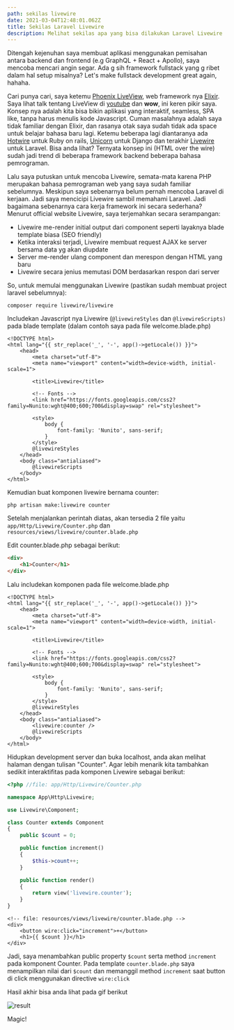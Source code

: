 ```yaml
---
path: sekilas livewire
date: 2021-03-04T12:48:01.062Z
title: Sekilas Laravel Livewire
description: Melihat sekilas apa yang bisa dilakukan Laravel Livewire
---
```

Ditengah kejenuhan saya membuat aplikasi menggunakan pemisahan antara backend dan frontend (e.g GraphQL + React + Apollo), saya mencoba mencari angin segar. Ada g sih framework fullstack yang g ribet dalam hal setup misalnya? Let's make fullstack development great again, hahaha.

Cari punya cari, saya ketemu [Phoenix LiveView](https://hexdocs.pm/phoenix_live_view/Phoenix.LiveView.html), web framework nya [Elixir](https://elixir-lang.org/). Saya lihat talk tentang LiveView di [youtube](https://www.youtube.com/watch?v=Z2DU0qLfPIY) dan **wow**, ini keren pikir saya. Konsep nya adalah kita bisa bikin aplikasi yang interaktif, seamless, SPA like, tanpa harus menulis kode Javascript. Cuman masalahnya adalah saya tidak familiar dengan Elixir, dan rasanya otak saya sudah tidak ada space untuk belajar bahasa baru lagi. Ketemu beberapa lagi diantaranya ada [Hotwire](https://hotwire.dev/) untuk Ruby on rails, [Unicorn](https://www.django-unicorn.com/) untuk Django dan terakhir [Livewire](https://laravel-livewire.com/) untuk Laravel. Bisa anda lihat? Ternyata konsep ini (HTML over the wire) sudah jadi trend di beberapa framework backend beberapa bahasa pemrograman.

Lalu saya putuskan untuk mencoba Livewire, semata-mata karena PHP merupakan bahasa pemrograman web yang saya sudah familiar sebelumnya. Meskipun saya sebenarnya belum pernah mencoba Laravel di kerjaan. Jadi saya mencicipi Livewire sambil memahami Laravel. Jadi bagaimana sebenarnya cara kerja framework ini secara sederhana? Menurut official website Livewire, saya terjemahkan secara serampangan:

* Livewire me-render initial output dari component seperti layaknya blade template biasa (SEO friendly)
* Ketika interaksi terjadi, Livewire membuat request AJAX ke server bersama data yg akan diupdate
* Server me-render ulang component dan merespon dengan HTML yang baru
* Livewire secara jenius memutasi DOM berdasarkan respon dari server

So, untuk memulai menggunakan Livewire (pastikan sudah membuat project laravel sebelumnya):

`composer require livewire/livewire`

Includekan Javascript nya Livewire (`@livewireStyles` dan `@livewireScripts)` pada blade template (dalam contoh saya pada file welcome.blade.php)

```phtml
<!DOCTYPE html>
<html lang="{{ str_replace('_', '-', app()->getLocale()) }}">
    <head>
        <meta charset="utf-8">
        <meta name="viewport" content="width=device-width, initial-scale=1">

        <title>Livewire</title>

        <!-- Fonts -->
        <link href="https://fonts.googleapis.com/css2?family=Nunito:wght@400;600;700&display=swap" rel="stylesheet">

        <style>
            body {
                font-family: 'Nunito', sans-serif;
            }
        </style>
        @livewireStyles
    </head>
    <body class="antialiased">
        @livewireScripts
    </body>
</html>
```

Kemudian buat komponen livewire bernama counter:

`php artisan make:livewire counter`

Setelah menjalankan perintah diatas, akan tersedia 2 file yaitu `app/Http/Livewire/Counter.php` dan `resources/views/livewire/counter.blade.php`

Edit counter.blade.php sebagai berikut:

```html
<div>
    <h1>Counter</h1>
</div>
```

Lalu includekan komponen pada file welcome.blade.php

```phtml
<!DOCTYPE html>
<html lang="{{ str_replace('_', '-', app()->getLocale()) }}">
    <head>
        <meta charset="utf-8">
        <meta name="viewport" content="width=device-width, initial-scale=1">

        <title>Livewire</title>

        <!-- Fonts -->
        <link href="https://fonts.googleapis.com/css2?family=Nunito:wght@400;600;700&display=swap" rel="stylesheet">

        <style>
            body {
                font-family: 'Nunito', sans-serif;
            }
        </style>
        @livewireStyles
    </head>
    <body class="antialiased">
        <livewire:counter />
        @livewireScripts
    </body>
</html>

```

Hidupkan development server dan buka localhost, anda akan melihat halaman dengan tulisan "Counter". Agar lebih menarik kita tambahkan sedikit interaktifitas pada komponen Livewire sebagai berikut:

```php
<?php //file: app/Http/Livewire/Counter.php

namespace App\Http\Livewire;

use Livewire\Component;

class Counter extends Component
{
    public $count = 0;

    public function increment()
    {
        $this->count++;
    }

    public function render()
    {
        return view('livewire.counter');
    }
}

```

```phtml
<!-- file: resources/views/livewire/counter.blade.php -->
<div>
    <button wire:click="increment">+</button>
    <h1>{{ $count }}</h1>
</div>

```

Jadi, saya menambahkan public property `$count` serta method `increment` pada komponent Counter. Pada template `counter.blade.php` saya menampilkan nilai dari `$count` dan memanggil method `increment` saat button di click menggunakan directive `wire:click`

Hasil akhir bisa anda lihat pada gif berikut

![result](assets/counter.gif "Livewire in Action")

Magic!
